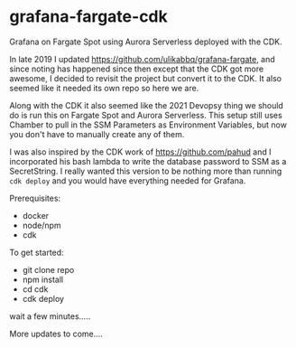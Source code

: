 # grafana-fargate-cdk
Grafana on Fargate Spot using Aurora Serverless deployed with the CDK. 

In late 2019 I updated https://github.com/ulikabbq/grafana-fargate, and since noting has happened since then except that the CDK got more awesome, I decided to revisit the project but convert it to the CDK. It also seemed like it needed its own repo so here we are. 

Along with the CDK it also seemed like the 2021 Devopsy thing we should do is run this on Fargate Spot and Aurora Serverless. This setup still uses Chamber to pull in the SSM Parameters as Environment Variables, but now you don't have to manually create any of them.  

I was also inspired by the CDK work of https://github.com/pahud and I incorporated his bash lambda to write the database password to SSM as a SecretString. I really wanted this version to be nothing more than running `cdk deploy` and you would have everything needed for Grafana. 

Prerequisites: 
* docker 
* node/npm
* cdk 

To get started:
* git clone repo
* npm install 
* cd cdk 
* cdk deploy 
 
wait a few minutes.....

More updates to come....


